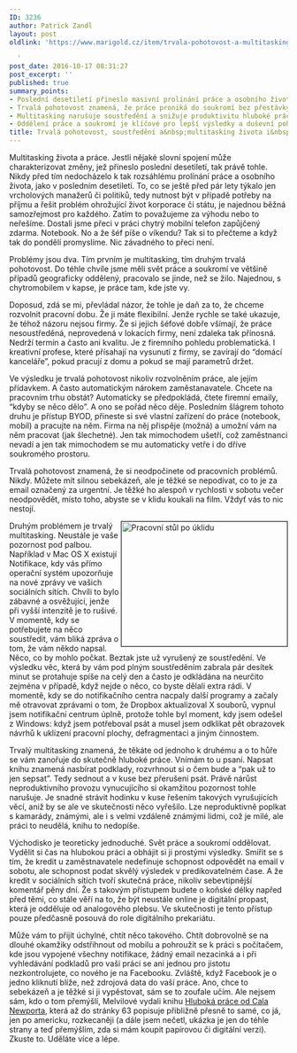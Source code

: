 ```yaml
---
ID: 3236
author: Patrick Zandl
layout: post
oldlink: 'https://www.marigold.cz/item/trvala-pohotovost-a-multitasking-zivota-i-prace

  '
post_date: 2016-10-17 08:31:27
post_excerpt: ''
published: true
summary_points:
- Poslední desetiletí přineslo masivní prolínání práce a osobního života.
- Trvalá pohotovost znamená, že práce proniká do soukromí bez přestávky.
- Multitasking narušuje soustředění a snižuje produktivitu hluboké práce.
- Oddělení práce a soukromí je klíčové pro lepší výsledky a duševní pohodu.
title: Trvalá pohotovost, soustředění a&nbsp;multitasking života i&nbsp;práce
---
```


Multitasking života a práce. Jestli nějaké slovní spojení může charakterizovat změny, jež přineslo poslední desetiletí, tak právě tohle. Nikdy před tím nedocházelo k tak rozsáhlému prolínání práce a osobního života, jako v posledním desetiletí. To, co se ještě před pár lety týkalo jen vrcholových manažerů či politiků, tedy nutnost být v případě potřeby na příjmu a řešit problém ohrožující život korporace či státu, je najednou běžná samozřejmost pro každého. Zatím to považujeme za výhodu  nebo to neřešíme. Dostali jsme přeci v práci chytrý mobilní telefon zapůjčený zdarma. Notebook. No a že šéf píše o víkendu? Tak si to přečteme a když tak do pondělí promyslíme. Nic závadného to přeci není. 

Problémy jsou dva. Tím prvním je multitasking, tím druhým trvalá pohotovost. Do téhle chvíle jsme měli svět práce a soukromí ve většině případů geograficky oddělený, pracovalo se jinde, než se žilo. Najednou, s chytromobilem v kapse, je práce tam, kde jste vy. 

<!--more-->

Doposud, zdá se mi, převládal názor, že tohle je daň za to, že chceme rozvolnit pracovní dobu. Že ji máte flexibilní. Jenže rychle se také ukazuje, že téhož názoru nejsou firmy. Že si jejich šéfové dobře všímají, že práce nesoustředěná, neprovedená v lokacích firmy, není zdaleka tak přínosná. Nedrží termín a často ani kvalitu. Je z firemního pohledu problematická. I kreativní profese, které přísahají na vysunutí z firmy, se zavírají do “domácí kanceláře”, pokud pracují z domu a pokud se mají parametrů držet. 

Ve výsledku je trvalá pohotovost nikoliv rozvolněním práce, ale jejím přídavkem. A často automatickým nárokem zaměstanavatele. Chcete na pracovním trhu obstát? Automaticky se předpokládá, čtete firemní emaily, “kdyby se něco dělo”. A ono se pořád něco děje. Posledním šlágrem tohoto druhu je přístup BYOD, přineste si své vlastní zařízení do práce (notebook, mobil) a pracujte na něm. Firma na něj přispěje (možná) a umožní vám na něm pracovat (jak šlechetné). Jen tak mimochodem ušetří, což zaměstnanci nevadí a jen tak mimochodem se mu  automaticky vetře i do dříve soukromého prostoru. 

Trvalá pohotovost znamená, že si neodpočinete od pracovních problémů. Nikdy. Můžete mít silnou sebekázeň, ale je těžké se nepodívat, co to je za email označený za urgentní. Je těžké ho alespoň v rychlosti v sobotu večer neodpovědět, místo toho, abyste se v klidu koukali na film. Vždyť vás to nic nestojí. 

<a href="https://www.marigold.cz/wp-content/uploads/pracovnistul.jpg"><img src="https://www.marigold.cz/wp-content/uploads/pracovnistul-300x225.jpg" alt="Pracovní stůl po úklidu" width="300" height="225" align="right" border="1" class="size-medium wp-image-3240" /></a>

Druhým problémem je trvalý multitasking. Neustále je vaše pozornost pod palbou. Například v Mac OS X existují Notifikace, kdy vás přímo operační systém upozorňuje na nové zprávy ve vašich sociálních sítích. Chvíli to bylo zábavné a osvěžující, jenže při vyšší intenzitě je to rušivé. V momentě, kdy se potřebujete na něco soustředit, vám bliká zpráva o tom, že vám někdo napsal. Něco, co by mohlo počkat. Beztak jste už vyrušený ze soustředění. Ve výsledku věc, která by vám pod plným soustředěním zabrala pár desítek minut se protahuje spíše na celý den a často je odkládána na neurčito zejména v případě, když nejde o něco, co byste dělali extra rádi. V momentě, kdy se do notifikačního centra nacpaly další programy a začaly mě otravovat zprávami o tom, že Dropbox aktualizoval X souborů, vypnul jsem notifikační centrum úplně, protože tohle byl moment, kdy jsem odešel z Windows: když jsem potřeboval psát a musel jsem odklikat pět obrazovek návrhů k uklizení pracovní plochy, defragmentaci a jiným činnostem.

Trvalý multitasking znamená, že těkáte od jednoho k druhému a o to hůře se vám zanořuje do skutečně hluboké práce. Vnímám to u psaní. Napsat knihu znamená nasbírat podklady, rozvrhnout si o čem bude a “pak už to jen sepsat”. Tedy sednout a v kuse bez přerušení psát. Právě nárůst neproduktivního provozu vynucujícího si okamžitou pozornost tohle narušuje. Je snadné strávit hodinku v kuse řešením takových vyrušujících věcí, aniž by se ale ve skutečnosti něco vyřešilo. Lze neproduktivně poplkat s kamarády, známými, ale i s velmi vzdáleně známými lidmi, což je milé, ale práci to neudělá, knihu to nedopíše. 

Východisko je teoreticky jednoduché. Svět práce a soukromí oddělovat. Vydělit si čas na hlubokou práci a obhájit si ji prostými výsledky. Smířit se s tím, že kredit u zaměstnavatele nedefinuje schopnost odpovědět na email v sobotu, ale schopnost podat skvělý výsledek v predikovatelném čase. A že kredit v sociálních sítích tvoří skutečná práce, nikoliv sebevtipnější komentář pěny dní. Že s takovým přístupem budete o koňské délky napřed před těmi, co stále věří na to, že být neustále online je digitální propast, která je odděluje od analogového plebsu. Ve skutečnosti je tento přístup pouze předčasně posouvá do role digitálního prekariátu. 

Může vám to přijít úchylné, chtít něco takového. Chtít dobrovolně se na dlouhé okamžiky odstřihnout od mobilu a pohroužit se k práci s počítačem, kde jsou vypojené všechny notifikace, žádný email nezacinká a i při vyhledávání podkladů pro vaši práci se ani jednou pro jistotu nezkontrolujete, co nového je na Facebooku. Zvláště, když Facebook je o jedno kliknutí blíže, než zdrojová data do vaší práce. Ano, chce to sebekázeň a je těžké si ji vypěstovat, sám se to zoufale učím. Ale nejsem sám, kdo o tom přemýšlí, Melvilové vydali knihu <a href="https://www.melvil.cz/kniha-hluboka-prace/">Hluboká práce od Cala Newporta</a>, která až do stránky 63 popisuje přibližně přesně to samé, co já, jen po americku, rozkecaněji (a dále jsem nečetl, ukázka je jen do téhle strany a teď přemýšlím, zda si mám koupit papírovou či digitální verzi). Zkuste to. Uděláte více a lépe.